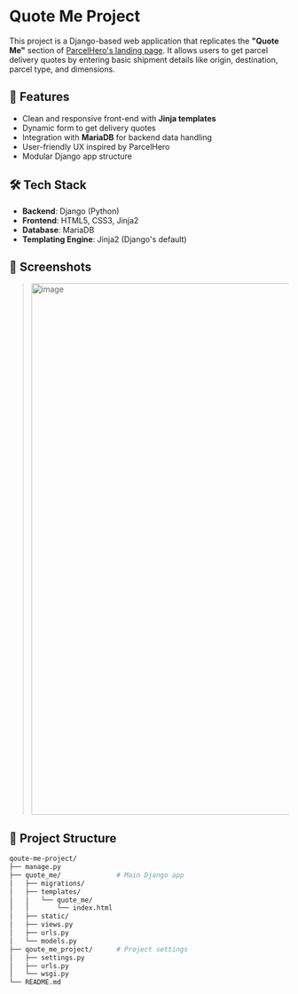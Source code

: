 # Quote Me Project

This project is a Django-based web application that replicates the **"Quote Me"** section of [ParcelHero's landing page](https://www.parcelhero.com/). It allows users to get parcel delivery quotes by entering basic shipment details like origin, destination, parcel type, and dimensions.

## 🚀 Features

- Clean and responsive front-end with **Jinja templates**
- Dynamic form to get delivery quotes
- Integration with **MariaDB** for backend data handling
- User-friendly UX inspired by ParcelHero
- Modular Django app structure

## 🛠️ Tech Stack

- **Backend**: Django (Python)
- **Frontend**: HTML5, CSS3, Jinja2
- **Database**: MariaDB
- **Templating Engine**: Jinja2 (Django's default)

## 📸 Screenshots

> <img width="959" alt="image" src="https://github.com/user-attachments/assets/06211903-a0f2-4d53-9c23-eab225447c33" />


## 📂 Project Structure

```bash
qoute-me-project/
├── manage.py
├── quote_me/              # Main Django app
│   ├── migrations/
│   ├── templates/
│   │   └── quote_me/
│   │       └── index.html
│   ├── static/
│   ├── views.py
│   ├── urls.py
│   └── models.py
├── qoute_me_project/      # Project settings
│   ├── settings.py
│   ├── urls.py
│   └── wsgi.py
└── README.md

